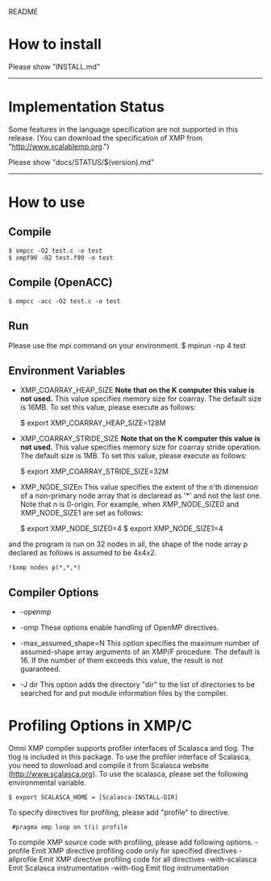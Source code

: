README

# How to install
 Please show "INSTALL.md"

-----
# Implementation Status
 Some features in the language specification are not supported in this release.
 (You can download the specification of XMP from "http://www.xcalablemp.org.")

 Please show "docs/STATUS/$(version).md"

-----
# How to use
## Compile
    $ xmpcc -O2 test.c -o test
    $ xmpf90 -O2 test.f90 -o test

## Compile (OpenACC)
    $ ompcc -acc -O2 test.c -o test

## Run
 Please use the mpi command on your environment.
    $ mpirun -np 4 test

## Environment Variables
* XMP_COARRAY_HEAP_SIZE
 **Note that on the K computer this value is not used.**
 This value specifies memory size for coarray. The default size is 16MB.
 To set this value, please execute as follows:

    $ export XMP_COARRAY_HEAP_SIZE=128M

* XMP_COARRAY_STRIDE_SIZE
 **Note that on the K computer this value is not used.**
 This value specifies memory size for coarray stride operation.
 The default size is 1MB.
 To set this value, please execute as follows:

    $ export XMP_COARRAY_STRIDE_SIZE=32M

* XMP_NODE_SIZEn
 This value specifies the extent of the n'th dimension of a non-primary node
 array that is declaread as '*' and not the last one. Note that n is 0-origin.
 For example, when XMP_NODE_SIZE0 and XMP_NODE_SIZE1 are set as follows:

    $ export XMP_NODE_SIZE0=4
    $ export XMP_NODE_SIZE1=4

 and the program is run on 32 nodes in all, the shape of the node array p declared as
 follows is assumed to be 4x4x2.

    !$xmp nodes p(*,*,*)

## Compiler Options
* -openmp
* -omp
 These options enable handling of OpenMP directives.

* -max_assumed_shape=N
 This option specifies the maximum number of assumed-shape array arguments of an XMP/F
 procedure. The default is 16. If the number of them exceeds this value, the result is
 not guaranteed.

* -J dir
 This option adds the directory "dir" to the list of directories to be searched for and put
 module information files by the compiler.

# Profiling Options in XMP/C
 Omni XMP compiler supports profiler interfaces of Scalasca and tlog.
 The tlog is included in this package. To use the profiler interface of Scalasca,
 you need to download and compile it from Scalasca website (http://www.scalasca.org).
 To use the scalasca, please set the following environmental variable.

    $ export SCALASCA_HOME = [Scalasca-INSTALL-DIR]

 To specify directives for profiling, please add "profile" to directive.

     #pragma xmp loop on t(i) profile

 To compile XMP source code with profiling, please add following options.
    -profile         Emit XMP directive profiling code only for specified directives
    -allprofile      Emit XMP directive profiling code for all directives
    -with-scalasca   Emit Scalasca instrumentation
    -with-tlog       Emit tlog instrumentation
